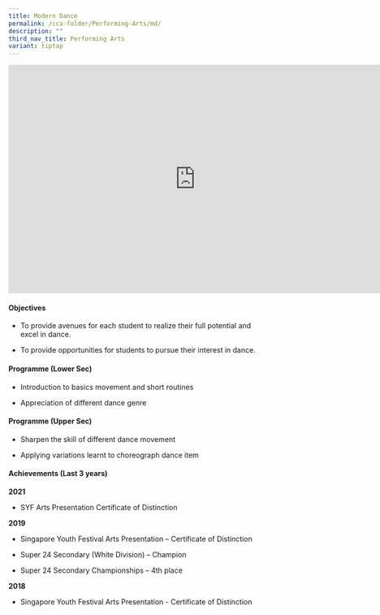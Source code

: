 ```yaml
---
title: Modern Dance
permalink: /cca-folder/Performing-Arts/md/
description: ""
third_nav_title: Performing Arts
variant: tiptap
---
```

<div class="iframe-wrapper">
<iframe height="450" width="735" allowfullscreen="true" frameborder="0" src="https://docs.google.com/presentation/d/e/2PACX-1vQuVpNAsxbMRJIhBFsUWwHBNsTn6Fb2iD3zVoi_Xqar6ZALsw-JrOp4dqkOOMgEfA/embed?start=false&amp;loop=false&amp;delayms=3000"></iframe>
</div>
<h4>Objectives</h4>
<ul data-tight="true" class="tight">
<li>
<p>To provide avenues for each student to realize their full potential and
excel in dance.</p>
</li>
<li>
<p>To provide opportunities for students to pursue their interest in dance.</p>
</li>
</ul>
<h4>Programme (Lower Sec)</h4>
<ul data-tight="true" class="tight">
<li>
<p>Introduction to basics movement and short routines</p>
</li>
<li>
<p>Appreciation of different dance genre</p>
</li>
</ul>
<h4>Programme (Upper Sec)</h4>
<ul data-tight="true" class="tight">
<li>
<p>Sharpen the skill of different dance movement</p>
</li>
<li>
<p>Applying variations learnt to choreograph dance item</p>
</li>
</ul>
<h4>Achievements (Last 3 years)</h4>
<p><strong>2021</strong> 
<br>
</p>
<ul data-tight="true" class="tight">
<li>
<p>SYF Arts Presentation Certificate of Distinction</p>
</li>
</ul>
<p><strong>2019</strong> 
<br>
</p>
<ul data-tight="true" class="tight">
<li>
<p>Singapore Youth Festival Arts Presentation – Certificate of Distinction</p>
</li>
<li>
<p>Super 24 Secondary (White Division) – Champion</p>
</li>
<li>
<p>Super 24 Secondary Championships – 4th place</p>
</li>
</ul>
<p><strong>2018</strong> 
<br>
</p>
<ul data-tight="true" class="tight">
<li>
<p>Singapore Youth Festival Arts Presentation - Certificate of Distinction</p>
</li>
</ul>
<p></p>